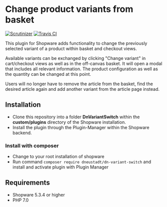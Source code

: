 # Change product variants from basket

[![Scrutinizer](https://scrutinizer-ci.com/g/dneustadt/DnVariantSwitch/badges/quality-score.png?b=master)](https://scrutinizer-ci.com/g/dneustadt/DnVariantSwitch/?branch=master)
[![Travis CI](https://travis-ci.org/dneustadt/DnVariantSwitch.svg?branch=master)](https://travis-ci.org/dneustadt/DnVariantSwitch)

This plugin for Shopware adds functionality to change the previously
selected variant of a product within basket and checkout views.

Available variants can be exchanged by clicking "Change variant"
in cart/checkout views as well as in the off-canvas basket. It will
open a modal that includes all relevant information. The product
configuration as well as the quantity can be changed at this point.

Users will no longer have to remove the article from the basket, 
find the desired article again and add another variant from the article
page instead.

## Installation

* Clone this repository into a folder **DnVariantSwitch** within the **custom/plugins** directory of the Shopware installation.
* Install the plugin through the Plugin-Manager within the Shopware backend.

### Install with composer
* Change to your root installation of shopware
* Run command `composer require dneustadt/dn-variant-switch` and install and activate plugin with Plugin Manager 

## Requirements

* Shopware 5.3.4 or higher
* PHP 7.0
